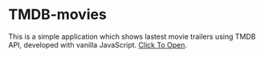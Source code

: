 # TMDB-movies
This is a simple application which shows lastest movie trailers using TMDB API, developed with vanilla JavaScript.
[Click To Open](https://portfoliobysandy.netlify.app/).
